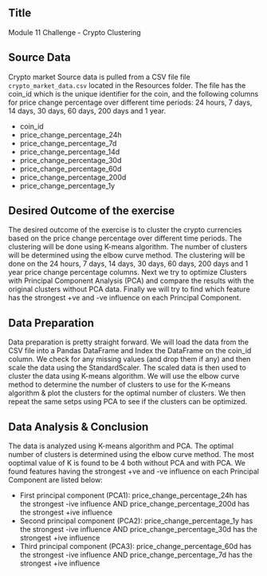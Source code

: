 ## Title
Module 11 Challenge - Crypto Clustering

## Source Data
Crypto market Source data is pulled from a CSV file file `crypto_market_data.csv` located in the Resources folder. The file has the coin_id which is the unique identifier for the coin, and the following columns for price change percentage over different time periods: 24 hours, 7 days, 14 days, 30 days, 60 days, 200 days and 1 year.
- coin_id
- price_change_percentage_24h
- price_change_percentage_7d
- price_change_percentage_14d
- price_change_percentage_30d
- price_change_percentage_60d
- price_change_percentage_200d
- price_change_percentage_1y

## Desired Outcome of the exercise
The desired outcome of the exercise is to cluster the crypto currencies based on the price change percentage over different time periods. The clustering will be done using K-means algorithm. The number of clusters will be determined using the elbow curve method. The clustering will be done on the 24 hours, 7 days, 14 days, 30 days, 60 days, 200 days and 1 year price change percentage columns. Next we try to optimize Clusters with Principal Component Analysis (PCA) and compare the results with the original clusters without PCA data. Finally we will try to find which feature has the strongest +ve and -ve influence on each Principal Component.

## Data Preparation
Data preparation is pretty straight forward. We will load the data from the CSV file into a Pandas DataFrame and Index the DataFrame on the coin_id column. We check for any missing values (and drop them if any) and then scale the data using the StandardScaler. The scaled data is then used to cluster the data using K-means algorithm. We will use the elbow curve method to determine the number of clusters to use for the K-means algorithm & plot the clusters for the optimal number of clusters. We then repeat the same setps using PCA to see if the clusters can be optimized.

## Data Analysis & Conclusion
The data is analyzed using K-means algorithm and PCA. The optimal number of clusters is determined using the elbow curve method. The most ooptimal value of K is found to be 4 both without PCA and with PCA. We found features having the strongest +ve and -ve influence on each Principal Component are listed below:
- First principal component (PCA1): price_change_percentage_24h has the strongest -ive influence AND price_change_percentage_200d has the strongest +ive influence
- Second principal component (PCA2): price_change_percentage_1y has the strongest -ive influence AND price_change_percentage_30d has the strongest +ive influence
- Third principal component (PCA3): price_change_percentage_60d has the strongest -ive influence AND price_change_percentage_7d has the strongest +ive influence